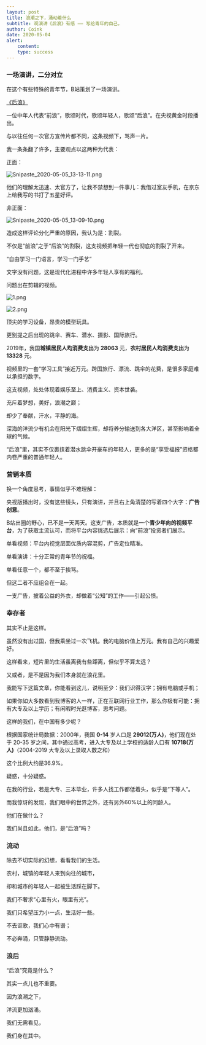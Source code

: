 ```yaml
---
layout: post
title: 浪潮之下，涌动着什么
subtitle: 观演讲《后浪》有感 —— 写给青年的自己。
author: Coink
date: 2020-05-04
alert: 
    content: 
    type: success
---
```


### 一场演讲，二分对立
在这个有些特殊的青年节，B站策划了一场演讲。

[《后浪》](https://www.bilibili.com/video/BV1FV411d7u7)

一位中年人代表“前浪”，歌颂时代，歌颂年轻人，歌颂“后浪”。在央视黄金时段播出。

与以往任何一次官方宣传片都不同，这条视频下，骂声一片。

我一条条翻了许多，主要观点以这两种为代表：

正面：

![Snipaste_2020-05-05_13-13-11.png](https://i.loli.net/2020/05/05/nvjk82CU3FtcxLI.png)

他们的理解太迅速、太官方了，让我不禁想到一件事儿：我借过室友手机，在京东上给我写的书打了五星好评。

非正面：

![Snipaste_2020-05-05_13-09-10.png](https://i.loli.net/2020/05/05/Fnsx6DU2gvfHR4V.png)

造成这样评论分化严重的原因，我认为是：割裂。

不仅是“前浪”之于“后浪”的割裂，这支视频把年轻一代也彻底的割裂了开来。

“自由学习一门语言，学习一门手艺”

文字没有问题，这是现代化进程中许多年轻人享有的福利。

问题出在剪辑的视频。

![1.png](https://i.loli.net/2020/05/05/CcV7pDeNJad8lyX.png)

![2.png](https://i.loli.net/2020/05/05/JMvwclO6z17T8ua.png)

顶尖的学习设备，昂贵的模型玩具。

更别提之后出现的跳伞、赛车、潜水、摄影、国际旅行。

2019年，我国**城镇居民人均消费支出**为 **28063** 元，**农村居民人均消费支出**为 **13328** 元。

视频里的一套“学习工具”接近万元。跨国旅行、漂流、跳伞的花费，是很多家庭难以承担的数字。

这支视频，处处体现着娱乐至上、消费主义、资本世袭。

充斥着梦想，美好，浪潮之巅；

却少了奉献，汗水，平静的海。

深海的洋流少有机会在阳光下熠熠生辉，却将养分输送到各大洋区，甚至影响着全球的气候。

“后浪”里，其实不仅裹挟着潜水跳伞开豪车的年轻人，更多的是“享受福报”资格都内卷严重的普通年轻人。

### 营销本质

换一个角度思考，事情似乎不难理解：

央视版播出时，没有这些镜头，只有演讲，并且右上角清楚的写着四个大字：**广告创意**。

B站出圈的野心，已不是一天两天。这支广告，本质就是一个**青少年向的视频平台**，为了获取主流认可，而将平台内容挑选后展示：向“前浪”投资者们展示。

单看视频：平台内视觉层面优质内容混剪，广告定位精准。

单看演讲：十分正常的青年节的祝福。

单看任意一个，都不至于挨骂。

但这二者不应组合在一起。

一支广告，披着公益的外衣，却做着“公知”的工作——引起公愤。


### 幸存者

其实不止是这样。

虽然没有出过国，但我乘坐过一次飞机。我的电脑价值上万元。我有自己的兴趣爱好。

这样看来，短片里的生活虽离我有些距离，但似乎不算太远？

又或者，是不是因为我们本身就在浪花里。

我能写下这篇文章，你能看到这儿，说明至少：我们识得汉字；拥有电脑或手机；

如果你如大多数看到我博客的人一样，正在互联网行业工作，那么你极有可能：拥有大专及以上学历；有闲暇时光逛博客，思考问题。

这样的我们，在中国有多少呢？

根据国家统计局数据：2000年，我国 **0-14** 岁人口是 **29012(万人)**，他们现在处于 20-35 岁之间，其中通过高考，进入大专及以上学校的适龄人口有 **10718(万人)**（2004-2019 大专及以上录取人数之和）

这个比例大约是36.9%。

疑惑，十分疑惑。

在我的行业，若是大专、三本毕业，许多人找工作都低着头，似乎是“下等人”。

而我惊讶的发现，我们眼中的世界之外，还有另外60%以上的同龄人。

他们在做什么？

我们尚且如此，他们，是“后浪”吗？

### 流动

除去不切实际的幻想，看看我们的生活。

农村，城镇的年轻人来到向往的城市，

却和城市的年轻人一起被生活踩在脚下。

我们不奢求“心里有火，眼里有光”。

我们只希望压力小一点，生活好一些。

不去讴歌，我们心中有谱；

不必奔涌，只管静静流动。

### 浪后

“后浪”究竟是什么？

其实一点儿也不重要。

因为浪潮之下，

洋流更加汹涌。

我们无需看见，

我们身在其中。
